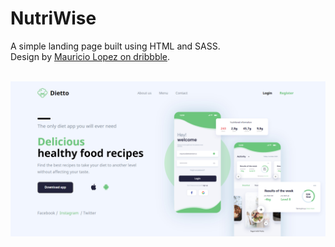 # NutriWise

A simple landing page built using HTML and SASS.
<br />
Design by [Mauricio Lopez on dribbble](https://dribbble.com/shots/14971279-Landing-App-Health).
<br />
<br />

![Hero section](./screenshots/landing.png)
